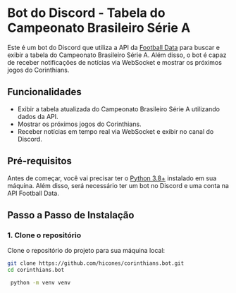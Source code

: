 # Bot do Discord - Tabela do Campeonato Brasileiro Série A

Este é um bot do Discord que utiliza a API da [Football Data](https://www.football-data.org/) para buscar e exibir a tabela do Campeonato Brasileiro Série A. Além disso, o bot é capaz de receber notificações de notícias via WebSocket e mostrar os próximos jogos do Corinthians.

## Funcionalidades

- Exibir a tabela atualizada do Campeonato Brasileiro Série A utilizando dados da API.
- Mostrar os próximos jogos do Corinthians.
- Receber notícias em tempo real via WebSocket e exibir no canal do Discord.

## Pré-requisitos

Antes de começar, você vai precisar ter o [Python 3.8+](https://www.python.org/downloads/) instalado em sua máquina. Além disso, será necessário ter um bot no Discord e uma conta na API Football Data.

## Passo a Passo de Instalação

### 1. Clone o repositório

Clone o repositório do projeto para sua máquina local:

```bash
git clone https://github.com/hicones/corinthians.bot.git
cd corinthians.bot
```

```bash
 python -m venv venv
```
